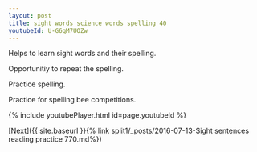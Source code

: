 ```yaml
---
layout: post
title: sight words science words spelling 40
youtubeId: U-G6qM7UOZw
---
```

 
 
Helps to learn sight words and their spelling.

Opportunitiy to repeat the spelling. 

Practice spelling. 
 
Practice for spelling bee competitions. 
 
{% include youtubePlayer.html id=page.youtubeId %}
 
 

[Next]({{ site.baseurl }}{% link  split1/_posts/2016-07-13-Sight sentences reading practice 770.md%})
 
